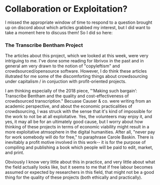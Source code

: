 # Collaboration or Exploitation? 

I missed the appropriate window of time to respond to a question brought up on discord about which 
articles grabbed my interest, but I did want to take a moment here to discuss them! So I did so here: 

### The Transcribe Bentham Project

The articles about this project, which we looked at this week, were very intriguing to me. 
I've done some reading for librivox in the past and in general am very drawn to the notion of "copyleftism" and crowdsourced/opensource software.
However, I do think these articles illutrated for me some of the discomforting things about crowdsourcing under capitalism / in conjuction with profit-oriented projects.

I am thinking especially of the 2018 piece, "‘Making such bargain’: Transcribe
Bentham and the quality and
cost-effectiveness of crowdsourced
transcription." Becuase Causer & co. were writing from an academic perspective, and about the economic practicalities 
of crowdsourcing, I was struck with the sense that it's kind of impossible for the work to not be at all exploitative.
Yes, the volunteers may enjoy it, and yes, it may all be for an ultimately good cause, but I worry about how thinking of 
these projects in terms of economic viability might result in a more exploitative atmsophere in the digital humanities. 
After all, "never pay for work somebody will do for free," to paraphrase Carole Baskin. There is inevitably a profit motive 
involved in this work-- it is for the purpose of compiling and publishing a book which people will be paid to edit, market, 
and print. 

Obviously I know very little about this in practice, and very little about what the field actually looks like, 
but it seems to me that if free labour becomes assumed or expected by researchers in this field, that might not be a good thing 
for the quality of these projects (both ethically and practically). 
